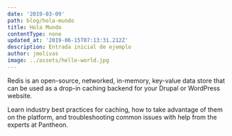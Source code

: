 ```yaml
---
date: '2019-03-09'
path: blog/hola-mundo
title: Hola Mundo
contentType: none
updated_at: '2019-06-15T07:13:31.212Z'
description: Entrada inicial de ejemplo
author: jmolivas
image: ../assets/hello-world.jpg
---
```


Redis is an open-source, networked, in-memory, key-value data store that can be used as a drop-in caching backend for your Drupal or WordPress website.

<Callout title="Agency DevOps Training" link="https://pantheon.io/agencies/learn-pantheon?docs">
  <p>
    Learn industry best practices for caching, how to take advantage of them on the platform, and troubleshooting common issues with help from the experts at Pantheon.
  </p>
</Callout>
